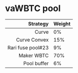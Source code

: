 # vaWBTC pool
|Strategy | Weight |
|-------: | --------|
|Curve| 0%     |
|Curve Convex| 15%     |
|Rari fuse pool#23 | 9%     |
|Maker WBTC | 70%    |
|Pool buffer | 6%     |
